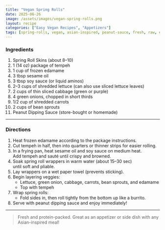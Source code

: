 ```yaml
---
title: "Vegan Spring Rolls"
date: 2025-06-26
image: /assets/images/vegan-spring-rolls.png
layout: recipe
categories: ["Easy Vegan Recipes", "Appetizers"]
tags: [spring-rolls, vegan, asian-inspired, peanut-sauce, fresh, raw, edamame, cabbage]
---
```


### Ingredients

1. Spring Roll Skins (about 8–10)  
2. 1 (14 oz) package of tempeh  
3. 1 cup of frozen edamame  
4. 3 tbsp sesame oil  
5. 3 tbsp soy sauce (or liquid aminos)  
6. 2–3 cups of shredded lettuce (can also use sliced lettuce leaves)  
7. 2 cups of thin sliced cabbage (green or purple)  
8. 4 green onions, chopped in short thirds  
9. 1/2 cup of shredded carrots  
10. 2 cups of bean sprouts  
11. Peanut Dipping Sauce (store-bought or homemade)  

---

### Directions

1. Heat frozen edamame according to the package instructions.  
2. Cut tempeh in half, then into quarters or thinner strips for easier rolling.  
3. In a frying pan, heat sesame oil and soy sauce on medium heat.  
   Add tempeh and sauté until crispy and browned.  
4. Soak spring roll wrappers in warm water (about 15–30 sec)  
   until soft and pliable.  
5. Lay wrappers on a wet paper towel (prevents sticking).  
6. Begin layering veggies:  
   - Lettuce, green onion, cabbage, carrots, bean sprouts, and edamame  
   - Top with tempeh  
7. Wrap spring rolls:  
   - Fold sides in, then roll tightly from the bottom up like a burrito.  
8. Serve with peanut dipping sauce and enjoy immediately!

---

> Fresh and protein-packed. Great as an appetizer or side dish with any Asian-inspired meal!
